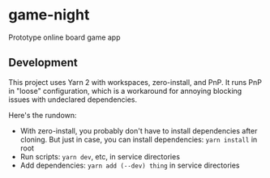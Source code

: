 # game-night
Prototype online board game app

## Development

This project uses Yarn 2 with workspaces, zero-install, and PnP. It runs PnP in "loose" configuration, which is a workaround for annoying blocking issues with undeclared dependencies.

Here's the rundown:

* With zero-install, you probably don't have to install dependencies after cloning. But just in case, you can install dependencies: `yarn install` in root
* Run scripts: `yarn dev`, etc, in service directories
* Add dependencies: `yarn add (--dev) thing` in service directories
